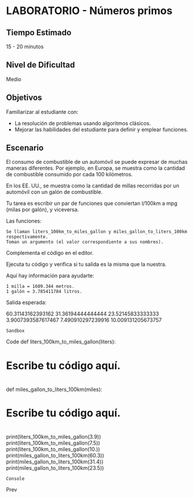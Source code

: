 # LABORATORIO - Números primos

## Tiempo Estimado

15 - 20 minutos

## Nivel de Dificultad

Medio

## Objetivos

Familiarizar al estudiante con:

* La resolución de problemas usando algoritmos clásicos.
* Mejorar las habilidades del estudiante para definir y emplear funciones.

## Escenario

El consumo de combustible de un automóvil se puede expresar de muchas maneras diferentes. Por ejemplo, en Europa, se muestra como la cantidad de combustible consumido por cada 100 kilómetros.

En los EE. UU., se muestra como la cantidad de millas recorridas por un automóvil con un galón de combustible.

Tu tarea es escribir un par de funciones que conviertan l/100km a mpg (milas por galón), y viceversa.

Las funciones:

    Se llaman liters_100km_to_miles_gallon y miles_gallon_to_liters_100km respectivamente.
    Toman un argumento (el valor correspondiente a sus nombres).

Complementa el código en el editor.

Ejecuta tu código y verifica si tu salida es la misma que la nuestra.

Aquí hay información para ayudarte:

    1 milla = 1609.344 metros.
    1 galón = 3.785411784 litros. 

Salida esperada:

60.31143162393162
31.36194444444444
23.52145833333333
3.9007393587617467
7.490910297239916
10.009131205673757

    Sandbox

Code
def liters_100km_to_miles_gallon(liters):
#
# Escribe tu código aquí.
#

def miles_gallon_to_liters_100km(miles):
#
# Escribe tu código aquí.
#

print(liters_100km_to_miles_gallon(3.9))
print(liters_100km_to_miles_gallon(7.5))
print(liters_100km_to_miles_gallon(10.))
print(miles_gallon_to_liters_100km(60.3))
print(miles_gallon_to_liters_100km(31.4))
print(miles_gallon_to_liters_100km(23.5))

    Console

Prev